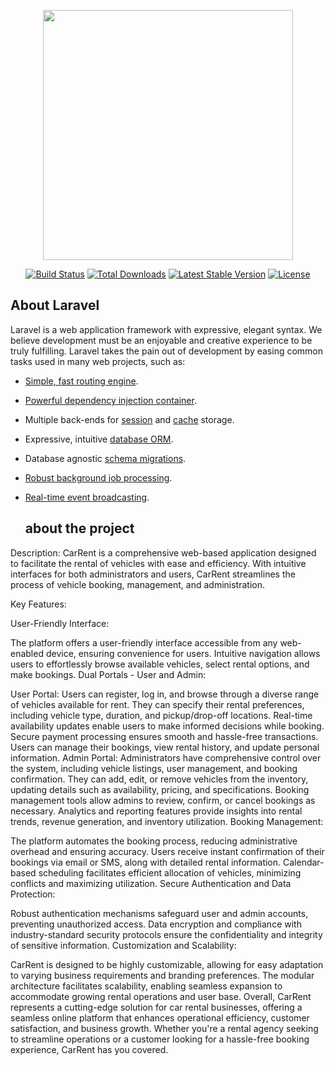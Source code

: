<p align="center"><a href="https://laravel.com" target="_blank"><img src="https://raw.githubusercontent.com/laravel/art/master/logo-lockup/5%20SVG/2%20CMYK/1%20Full%20Color/laravel-logolockup-cmyk-red.svg" width="400"></a></p>

<p align="center">
<a href="https://travis-ci.org/laravel/framework"><img src="https://travis-ci.org/laravel/framework.svg" alt="Build Status"></a>
<a href="https://packagist.org/packages/laravel/framework"><img src="https://img.shields.io/packagist/dt/laravel/framework" alt="Total Downloads"></a>
<a href="https://packagist.org/packages/laravel/framework"><img src="https://img.shields.io/packagist/v/laravel/framework" alt="Latest Stable Version"></a>
<a href="https://packagist.org/packages/laravel/framework"><img src="https://img.shields.io/packagist/l/laravel/framework" alt="License"></a>
</p>

## About Laravel

Laravel is a web application framework with expressive, elegant syntax. We believe development must be an enjoyable and creative experience to be truly fulfilling. Laravel takes the pain out of development by easing common tasks used in many web projects, such as:

- [Simple, fast routing engine](https://laravel.com/docs/routing).
- [Powerful dependency injection container](https://laravel.com/docs/container).
- Multiple back-ends for [session](https://laravel.com/docs/session) and [cache](https://laravel.com/docs/cache) storage.
- Expressive, intuitive [database ORM](https://laravel.com/docs/eloquent).
- Database agnostic [schema migrations](https://laravel.com/docs/migrations).
- [Robust background job processing](https://laravel.com/docs/queues).
- [Real-time event broadcasting](https://laravel.com/docs/broadcasting).

  ## about the project
 Description:
CarRent is a comprehensive web-based application designed to facilitate the rental of vehicles with ease and efficiency. With intuitive interfaces for both administrators and users, CarRent streamlines the process of vehicle booking, management, and administration.

Key Features:

User-Friendly Interface:

The platform offers a user-friendly interface accessible from any web-enabled device, ensuring convenience for users.
Intuitive navigation allows users to effortlessly browse available vehicles, select rental options, and make bookings.
Dual Portals - User and Admin:

User Portal:
Users can register, log in, and browse through a diverse range of vehicles available for rent.
They can specify their rental preferences, including vehicle type, duration, and pickup/drop-off locations.
Real-time availability updates enable users to make informed decisions while booking.
Secure payment processing ensures smooth and hassle-free transactions.
Users can manage their bookings, view rental history, and update personal information.
Admin Portal:
Administrators have comprehensive control over the system, including vehicle listings, user management, and booking confirmation.
They can add, edit, or remove vehicles from the inventory, updating details such as availability, pricing, and specifications.
Booking management tools allow admins to review, confirm, or cancel bookings as necessary.
Analytics and reporting features provide insights into rental trends, revenue generation, and inventory utilization.
Booking Management:

The platform automates the booking process, reducing administrative overhead and ensuring accuracy.
Users receive instant confirmation of their bookings via email or SMS, along with detailed rental information.
Calendar-based scheduling facilitates efficient allocation of vehicles, minimizing conflicts and maximizing utilization.
Secure Authentication and Data Protection:

Robust authentication mechanisms safeguard user and admin accounts, preventing unauthorized access.
Data encryption and compliance with industry-standard security protocols ensure the confidentiality and integrity of sensitive information.
Customization and Scalability:

CarRent is designed to be highly customizable, allowing for easy adaptation to varying business requirements and branding preferences.
The modular architecture facilitates scalability, enabling seamless expansion to accommodate growing rental operations and user base.
Overall, CarRent represents a cutting-edge solution for car rental businesses, offering a seamless online platform that enhances operational efficiency, customer satisfaction, and business growth. Whether you're a rental agency seeking to streamline operations or a customer looking for a hassle-free booking experience, CarRent has you covered.







  


